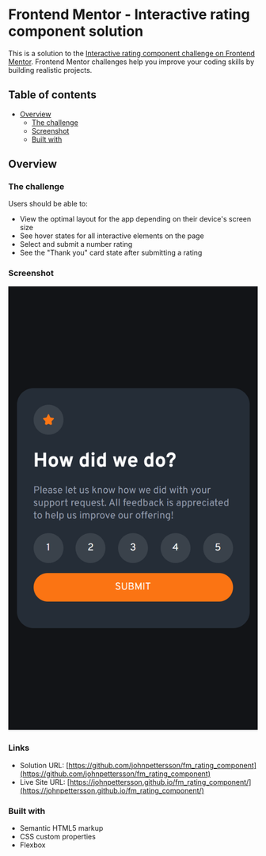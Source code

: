 # Frontend Mentor - Interactive rating component solution

This is a solution to the [Interactive rating component challenge on Frontend Mentor](https://www.frontendmentor.io/challenges/interactive-rating-component-koxpeBUmI). Frontend Mentor challenges help you improve your coding skills by building realistic projects. 

## Table of contents

- [Overview](#overview)
  - [The challenge](#the-challenge)
  - [Screenshot](#screenshot)
  - [Built with](#built-with)

## Overview

### The challenge

Users should be able to:

- View the optimal layout for the app depending on their device's screen size
- See hover states for all interactive elements on the page
- Select and submit a number rating
- See the "Thank you" card state after submitting a rating

### Screenshot

![](./screenshot.png)

### Links

- Solution URL: [https://github.com/johnpettersson/fm_rating_component](https://github.com/johnpettersson/fm_rating_component)
- Live Site URL: [https://johnpettersson.github.io/fm_rating_component/](https://johnpettersson.github.io/fm_rating_component/)

### Built with

- Semantic HTML5 markup
- CSS custom properties
- Flexbox

